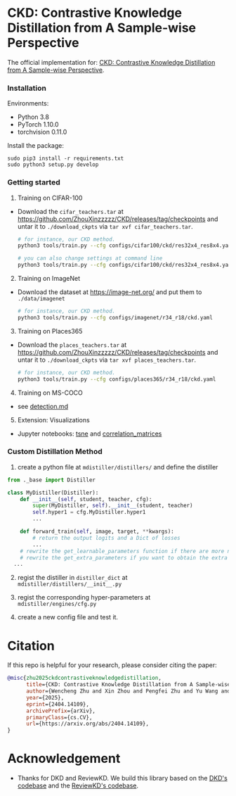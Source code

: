 
# CKD: Contrastive Knowledge Distillation from A Sample-wise Perspective

The official implementation for: [CKD: Contrastive Knowledge Distillation from A Sample-wise Perspective](https://arxiv.org/abs/2404.14109).



### Installation

Environments:

- Python 3.8
- PyTorch 1.10.0
- torchvision 0.11.0

Install the package:

```
sudo pip3 install -r requirements.txt
sudo python3 setup.py develop
```

### Getting started


1. Training on CIFAR-100

- Download the `cifar_teachers.tar` at <https://github.com/ZhouXinzzzzz/CKD/releases/tag/checkpoints> and untar it to `./download_ckpts` via `tar xvf cifar_teachers.tar`.

  ```bash
  # for instance, our CKD method.
  python3 tools/train.py --cfg configs/cifar100/ckd/res32x4_res8x4.yaml

  # you can also change settings at command line
  python3 tools/train.py --cfg configs/cifar100/ckd/res32x4_res8x4.yaml SOLVER.BATCH_SIZE 128 SOLVER.LR 0.1
  ```

2. Training on ImageNet

- Download the dataset at <https://image-net.org/> and put them to `./data/imagenet`

  ```bash
  # for instance, our CKD method.
  python3 tools/train.py --cfg configs/imagenet/r34_r18/ckd.yaml
  ```

3. Training on Places365

- Download the `places_teachers.tar` at <https://github.com/ZhouXinzzzzz/CKD/releases/tag/checkpoints> and untar it to `./download_ckpts` via `tar xvf places_teachers.tar`.

  ```bash
  # for instance, our CKD method.
  python3 tools/train.py --cfg configs/places365/r34_r18/ckd.yaml
  ```

4. Training on MS-COCO

- see [detection.md](detection/README.md)


5. Extension: Visualizations

- Jupyter notebooks: [tsne](tools/visualizations/tsne.ipynb) and [correlation_matrices](tools/visualizations/correlation.ipynb)


### Custom Distillation Method

1. create a python file at `mdistiller/distillers/` and define the distiller
  
  ```python
  from ._base import Distiller

  class MyDistiller(Distiller):
      def __init__(self, student, teacher, cfg):
          super(MyDistiller, self).__init__(student, teacher)
          self.hyper1 = cfg.MyDistiller.hyper1
          ...

      def forward_train(self, image, target, **kwargs):
          # return the output logits and a Dict of losses
          ...
      # rewrite the get_learnable_parameters function if there are more nn modules for distillation.
      # rewrite the get_extra_parameters if you want to obtain the extra cost.
    ...
  ```

2. regist the distiller in `distiller_dict` at `mdistiller/distillers/__init__.py`

3. regist the corresponding hyper-parameters at `mdistiller/engines/cfg.py`

4. create a new config file and test it.

# Citation

If this repo is helpful for your research, please consider citing the paper:

```BibTeX
@misc{zhu2025ckdcontrastiveknowledgedistillation,
      title={CKD: Contrastive Knowledge Distillation from A Sample-wise Perspective}, 
      author={Wencheng Zhu and Xin Zhou and Pengfei Zhu and Yu Wang and Qinghua Hu},
      year={2025},
      eprint={2404.14109},
      archivePrefix={arXiv},
      primaryClass={cs.CV},
      url={https://arxiv.org/abs/2404.14109}, 
}
```


# Acknowledgement

- Thanks for DKD and ReviewKD. We build this library based on the [DKD's codebase](https://github.com/megvii-research/mdistiller) and the [ReviewKD's codebase](https://github.com/dvlab-research/ReviewKD).


